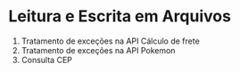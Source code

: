 
#  Leitura e Escrita em Arquivos

1. Tratamento de exceções na API Cálculo de frete
2. Tratamento de exceções na API Pokemon
3. Consulta CEP

